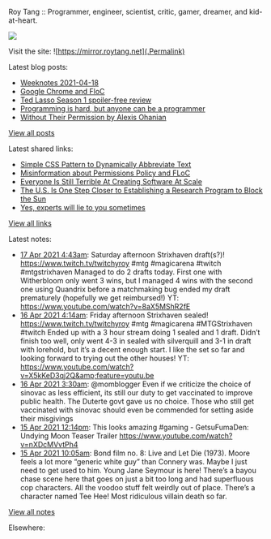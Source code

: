Roy Tang :: Programmer, engineer, scientist, critic, gamer, dreamer, and kid-at-heart.

![](https://roytang.net/img/profile.jpg)

Visit the site: ![https://mirror.roytang.net](.Permalink)

Latest blog posts:
    

- [Weeknotes 2021-04-18](https://mirror.roytang.net/2021/04/weeknotes-2021-04-18/)
- [Google Chrome and FloC](https://mirror.roytang.net/2021/04/google-chrome-and-floc/)
- [Ted Lasso Season 1 spoiler-free review](https://mirror.roytang.net/2021/04/ted-lasso-season-1-spoiler-free-review/)
- [Programming is hard, but anyone can be a programmer](https://mirror.roytang.net/2021/04/programming-is-hard-but-anyone-can-be-a-programmer/)
- [Without Their Permission by Alexis Ohanian](https://mirror.roytang.net/2021/04/without-their-permission-by-alexis-ohanian/)

[View all posts](https://mirror.roytang.net/blog)

Latest shared links:
    

- [Simple CSS Pattern to Dynamically Abbreviate Text](https://mirror.roytang.net/2021/04/simple-css-pattern-to-dynamically-abbreviate-text/)
- [Misinformation about Permissions Policy and FLoC](https://mirror.roytang.net/2021/04/misinformation-about-permissions-policy-and-floc/)
- [Everyone Is Still Terrible At Creating Software At Scale](https://mirror.roytang.net/2021/04/everyone-is-still-terrible-at-creating-software-at-scale/)
- [The U.S. Is One Step Closer to Establishing a Research Program to Block the Sun](https://mirror.roytang.net/2021/04/the-us-is-one-step-closer-to-establishing-a-research-program-to-block-the-sun/)
- [Yes, experts will lie to you sometimes](https://mirror.roytang.net/2021/04/yes-experts-will-lie-to-you-sometimes/)

[View all links](https://mirror.roytang.net/links)

Latest notes:
    

- [17 Apr 2021 4:43am](https://mirror.roytang.net/2021/04/1383279982311399434/): Saturday afternoon Strixhaven draft(s?)! https://www.twitch.tv/twitchyroy #mtg #magicarena #twitch #mtgstrixhaven
Managed to do 2 drafts today. First one with Witherbloom only went 3 wins, but I managed 4 wins with the second one using Quandrix before a matchmaking bug ended my draft prematurely (hopefully we get reimbursed!)
YT: https://www.youtube.com/watch?v=8aX5MShR2fE
- [16 Apr 2021 4:14am](https://mirror.roytang.net/2021/04/1382910148306427907/): Friday afternoon Strixhaven sealed! https://www.twitch.tv/twitchyroy #mtg #magicarena #MTGStrixhaven #twitch
Ended up with a 3 hour stream doing 1 sealed and 1 draft. Didn&rsquo;t finish too well, only went 4-3 in sealed with silverquill and 3-1 in draft with lorehold, but it&rsquo;s a decent enough start. I like the set so far and looking forward to trying out the other houses!
YT: https://www.youtube.com/watch?v=X5kKeD3qj2Q&amp;feature=youtu.be
- [16 Apr 2021 3:30am](https://mirror.roytang.net/2021/04/1382899175189221378/): @momblogger Even if we criticize the choice of sinovac as less efficient, its still our duty to get vaccinated to improve public health. The Duterte govt gave us no choice. Those who still get vaccinated with sinovac should even be commended for setting aside their misgivings
- [15 Apr 2021 12:14pm](https://mirror.roytang.net/2021/04/1382668757248536581/): This looks amazing #gaming - GetsuFumaDen: Undying Moon Teaser Trailer https://www.youtube.com/watch?v=nXDcMVvtPh4
- [15 Apr 2021 10:05am](https://mirror.roytang.net/2021/04/ced0a77eea2857ad31bd014fac3ded9a/): Bond film no. 8: Live and Let Die (1973).
Moore feels a lot more &ldquo;generic white guy&rdquo; than Connery was. Maybe I just need to get used to him. Young Jane Seymour is here! There&rsquo;s a bayou chase scene here that goes on just a bit too long and had superfluous cop characters. All the voodoo stuff felt weirdly out of place. There&rsquo;s a character named Tee Hee! Most ridiculous villain death so far.

[View all notes](https://mirror.roytang.net/notes)

Elsewhere:
